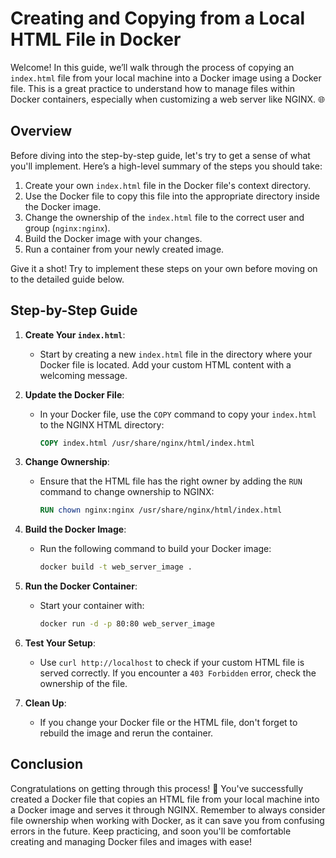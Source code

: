 # Creating and Copying from a Local HTML File in Docker

Welcome! In this guide, we’ll walk through the process of copying an `index.html` file from your local machine into a Docker image using a Docker file. This is a great practice to understand how to manage files within Docker containers, especially when customizing a web server like NGINX. 🌐

## Overview

Before diving into the step-by-step guide, let's try to get a sense of what you'll implement. Here’s a high-level summary of the steps you should take:

1. Create your own `index.html` file in the Docker file's context directory.
2. Use the Docker file to copy this file into the appropriate directory inside the Docker image.
3. Change the ownership of the `index.html` file to the correct user and group (`nginx:nginx`).
4. Build the Docker image with your changes.
5. Run a container from your newly created image.

Give it a shot! Try to implement these steps on your own before moving on to the detailed guide below.

## Step-by-Step Guide

1. **Create Your `index.html`**:

   - Start by creating a new `index.html` file in the directory where your Docker file is located. Add your custom HTML content with a welcoming message.

2. **Update the Docker File**:

   - In your Docker file, use the `COPY` command to copy your `index.html` to the NGINX HTML directory:
     ```Dockerfile
     COPY index.html /usr/share/nginx/html/index.html
     ```

3. **Change Ownership**:

   - Ensure that the HTML file has the right owner by adding the `RUN` command to change ownership to NGINX:
     ```Dockerfile
     RUN chown nginx:nginx /usr/share/nginx/html/index.html
     ```

4. **Build the Docker Image**:

   - Run the following command to build your Docker image:
     ```bash
     docker build -t web_server_image .
     ```

5. **Run the Docker Container**:

   - Start your container with:
     ```bash
     docker run -d -p 80:80 web_server_image
     ```

6. **Test Your Setup**:

   - Use `curl http://localhost` to check if your custom HTML file is served correctly. If you encounter a `403 Forbidden` error, check the ownership of the file.

7. **Clean Up**:
   - If you change your Docker file or the HTML file, don't forget to rebuild the image and rerun the container.

## Conclusion

Congratulations on getting through this process! 🎉 You've successfully created a Docker file that copies an HTML file from your local machine into a Docker image and serves it through NGINX. Remember to always consider file ownership when working with Docker, as it can save you from confusing errors in the future. Keep practicing, and soon you'll be comfortable creating and managing Docker files and images with ease!
